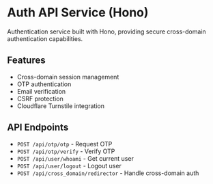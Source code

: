 # Auth API Service (Hono)

Authentication service built with Hono, providing secure cross-domain authentication capabilities.

## Features

- Cross-domain session management
- OTP authentication
- Email verification
- CSRF protection
- Cloudflare Turnstile integration

## API Endpoints

- `POST /api/otp/otp` - Request OTP
- `POST /api/otp/verify` - Verify OTP
- `POST /api/user/whoami` - Get current user
- `POST /api/user/logout` - Logout user
- `POST /api/cross_domain/redirector` - Handle cross-domain auth
